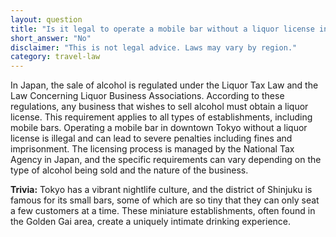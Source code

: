 ```yaml
---
layout: question
title: "Is it legal to operate a mobile bar without a liquor license in downtown Tokyo?"
short_answer: "No"
disclaimer: "This is not legal advice. Laws may vary by region."
category: travel-law
---
```

In Japan, the sale of alcohol is regulated under the Liquor Tax Law and the Law Concerning Liquor Business Associations. According to these regulations, any business that wishes to sell alcohol must obtain a liquor license. This requirement applies to all types of establishments, including mobile bars. Operating a mobile bar in downtown Tokyo without a liquor license is illegal and can lead to severe penalties including fines and imprisonment. The licensing process is managed by the National Tax Agency in Japan, and the specific requirements can vary depending on the type of alcohol being sold and the nature of the business.

**Trivia:** Tokyo has a vibrant nightlife culture, and the district of Shinjuku is famous for its small bars, some of which are so tiny that they can only seat a few customers at a time. These miniature establishments, often found in the Golden Gai area, create a uniquely intimate drinking experience.
